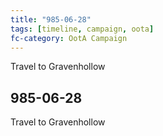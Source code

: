 ```yaml
---
title: "985-06-28"
tags: [timeline, campaign, oota]
fc-category: OotA Campaign
---
```

<span class='ob-timelines'
	data-date='985-06-28-00'
	data-title='Campaign: NAGA Adventures'
	data-class='orange'> Travel to Gravenhollow </span>
## 985-06-28
Travel to Gravenhollow
